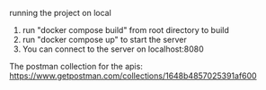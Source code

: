 running the project on local
1) run "docker compose build" from root directory to build
2) run "docker compose up" to start the server
3) You can connect to the server on localhost:8080

The postman collection for the apis: https://www.getpostman.com/collections/1648b4857025391af600